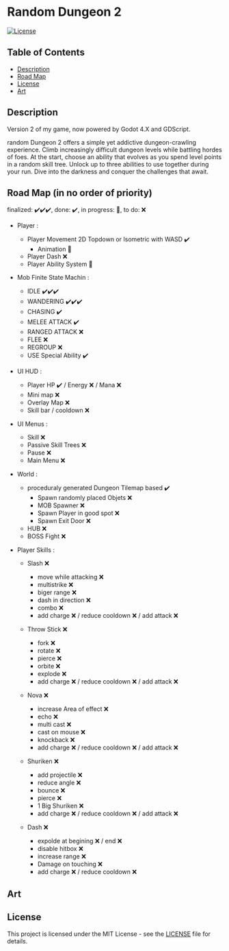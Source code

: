 # Random Dungeon 2

[![License](https://img.shields.io/badge/license-MIT-blue.svg)](https://opensource.org/licenses/MIT)

## Table of Contents

- [Description](#Description)
- [Road Map](#Road-Map-(in-no-order-of-priority))
- [License](#license)
- [Art](#art)

## Description

Version 2 of my game, now powered by Godot 4.X and GDScript.

random Dungeon 2 offers a simple yet addictive dungeon-crawling experience. Climb increasingly difficult dungeon levels while battling hordes of foes. At the start, choose an ability that evolves as you spend level points in a random skill tree. Unlock up to three abilities to use together during your run. Dive into the darkness and conquer the challenges that await.

## Road Map (in no order of priority)
finalized: ✔️✔️✔️, done: ✔️, in progress: 🔵,  to do: ❌
- Player :
    - Player Movement 2D Topdown or Isometric with WASD ✔️
        - Animation 🔵
    - Player Dash ❌
    - Player Ability System 🔵

- Mob Finite State Machin :
    - IDLE ✔️✔️✔️
    - WANDERING ✔️✔️✔️
    - CHASING ✔️
    - MELEE ATTACK ✔️
    - RANGED ATTACK ❌
    - FLEE ❌
    - REGROUP ❌
    - USE Special Ability ✔️

- UI HUD :
    - Player HP ✔️ / Energy ❌ / Mana ❌
    - Mini map ❌
    - Overlay Map ❌
    - Skill bar / cooldown ❌

- UI Menus :
    - Skill ❌
    - Passive Skill Trees ❌
    - Pause ❌
    - Main Menu ❌

- World :
    - proceduraly generated Dungeon Tilemap based ✔️
        - Spawn randomly placed Objets ❌
        - MOB Spawner ❌
        - Spawn Player in good spot ❌
        - Spawn Exit Door ❌
    - HUB ❌
    - BOSS Fight ❌

- Player Skills :
    - Slash ❌
        - move while attacking ❌
        - multistrike ❌
        - biger range ❌
        - dash in direction ❌
        - combo ❌
        - add charge ❌ / reduce cooldown ❌ / add attack ❌

    - Throw Stick ❌
        - fork ❌
        - rotate ❌
        - pierce ❌
        - orbite ❌
        - explode ❌
        - add charge ❌ / reduce cooldown ❌ / add attack ❌

    - Nova ❌
        - increase Area of effect ❌
        - echo ❌
        - multi cast ❌
        - cast on mouse ❌
        - knockback ❌
        - add charge ❌ / reduce cooldown ❌ / add attack ❌

    - Shuriken ❌
        - add projectile ❌
        - reduce angle ❌
        - bounce ❌
        - pierce ❌
        - 1 Big Shuriken ❌
        - add charge ❌ / reduce cooldown ❌ / add attack ❌
    
    - Dash ❌
        - expolde at begining ❌ / end ❌
        - disable hitbox ❌
        - increase range ❌
        - Damage on touching ❌
        - add charge ❌ / reduce cooldown ❌

## Art

## License

This project is licensed under the MIT License - see the [LICENSE](LICENSE) file for details.
